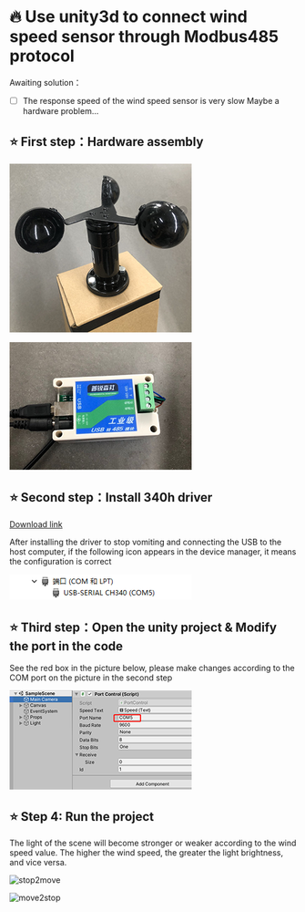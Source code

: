 # 🔥 Use unity3d to connect wind speed sensor through Modbus485 protocol

Awaiting solution：
- [ ] The response speed of the wind speed sensor is very slow
Maybe a hardware problem...

## ⭐ First step：Hardware assembly

![windSensor](https://github.com/JpHoooo/unity-modbus485-windsensor/blob/master/Preview/windSensor.png)  

![usbTo485](https://github.com/JpHoooo/unity-modbus485-windsensor/blob/master/Preview/usbTo485.png)  

## ⭐ Second step：Install 340h driver

[Download link](http://www.wch.cn/downloads/CH341SER_EXE.html)

After installing the driver to stop vomiting and connecting the USB to the host computer, if the following icon appears in the device manager, it means the configuration is correct

![port](https://github.com/JpHoooo/unity-modbus485-windsensor/blob/master/Preview/port.png) 

## ⭐ Third step：Open the unity project & Modify the port in the code

See the red box in the picture below, please make changes according to the COM port on the picture in the second step 

![editor](https://github.com/JpHoooo/unity-modbus485-windsensor/blob/master/Preview/editor.png)  

## ⭐ Step 4: Run the project

The light of the scene will become stronger or weaker according to the wind speed value. The higher the wind speed, the greater the light brightness, and vice versa.

![stop2move](https://github.com/JpHoooo/unity-modbus485-windsensor/blob/master/Preview/stop2move.gif)

![move2stop](https://github.com/JpHoooo/unity-modbus485-windsensor/blob/master/Preview/move2stop.gif)
